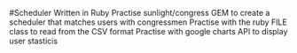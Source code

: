 #Scheduler 
Written in Ruby
Practise sunlight/congress GEM to create a scheduler that matches users with congressmen
Practise with the ruby FILE class to read from the CSV format
Practise with google charts API to display user stasticis 
